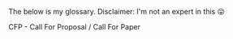 The below is my glossary. Disclaimer: I'm not an expert in this :stuck_out_tongue:

CFP - Call For Proposal / Call For Paper